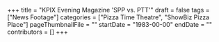 +++
title = "KPIX Evening Magazine 'SPP vs. PTT'"
draft = false
tags = ["News Footage"]
categories = ["Pizza Time Theatre", "ShowBiz Pizza Place"]
pageThumbnailFile = ""
startDate = "1983-00-00"
endDate = ""
contributors = []
+++
